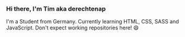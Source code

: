 ### Hi there, I'm Tim aka derechtenap
I'm a Student from Germany. Currently learning HTML, CSS, SASS and JavaScript. Don't expect working repositories here! 😄
